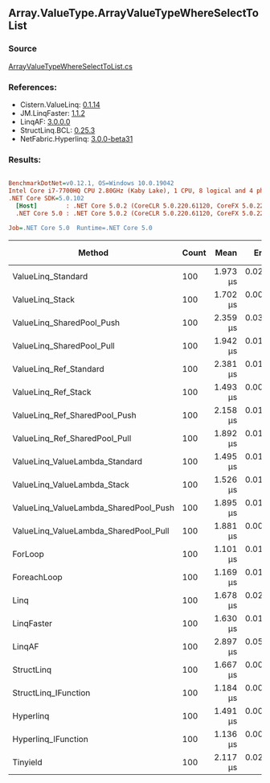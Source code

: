 ﻿## Array.ValueType.ArrayValueTypeWhereSelectToList

### Source
[ArrayValueTypeWhereSelectToList.cs](../LinqBenchmarks/Array/ValueType/ArrayValueTypeWhereSelectToList.cs)

### References:
- Cistern.ValueLinq: [0.1.14](https://www.nuget.org/packages/Cistern.ValueLinq/0.1.14)
- JM.LinqFaster: [1.1.2](https://www.nuget.org/packages/JM.LinqFaster/1.1.2)
- LinqAF: [3.0.0.0](https://www.nuget.org/packages/LinqAF/3.0.0.0)
- StructLinq.BCL: [0.25.3](https://www.nuget.org/packages/StructLinq.BCL/0.25.3)
- NetFabric.Hyperlinq: [3.0.0-beta31](https://www.nuget.org/packages/NetFabric.Hyperlinq/3.0.0-beta31)

### Results:
``` ini

BenchmarkDotNet=v0.12.1, OS=Windows 10.0.19042
Intel Core i7-7700HQ CPU 2.80GHz (Kaby Lake), 1 CPU, 8 logical and 4 physical cores
.NET Core SDK=5.0.102
  [Host]        : .NET Core 5.0.2 (CoreCLR 5.0.220.61120, CoreFX 5.0.220.61120), X64 RyuJIT
  .NET Core 5.0 : .NET Core 5.0.2 (CoreCLR 5.0.220.61120, CoreFX 5.0.220.61120), X64 RyuJIT

Job=.NET Core 5.0  Runtime=.NET Core 5.0  

```
|                                Method | Count |     Mean |     Error |    StdDev | Ratio | RatioSD |  Gen 0 | Gen 1 | Gen 2 | Allocated |
|-------------------------------------- |------ |---------:|----------:|----------:|------:|--------:|-------:|------:|------:|----------:|
|                    ValueLinq_Standard |   100 | 1.973 μs | 0.0274 μs | 0.0256 μs |  1.79 |    0.03 | 1.6251 |     - |     - |   4.99 KB |
|                       ValueLinq_Stack |   100 | 1.702 μs | 0.0059 μs | 0.0055 μs |  1.55 |    0.02 | 0.6542 |     - |     - |   2.01 KB |
|             ValueLinq_SharedPool_Push |   100 | 2.359 μs | 0.0372 μs | 0.0348 μs |  2.14 |    0.03 | 0.6523 |     - |     - |   2.01 KB |
|             ValueLinq_SharedPool_Pull |   100 | 1.942 μs | 0.0148 μs | 0.0139 μs |  1.76 |    0.02 | 0.6523 |     - |     - |   2.01 KB |
|                ValueLinq_Ref_Standard |   100 | 2.381 μs | 0.0132 μs | 0.0124 μs |  2.16 |    0.03 | 1.6270 |     - |     - |   4.99 KB |
|                   ValueLinq_Ref_Stack |   100 | 1.493 μs | 0.0069 μs | 0.0064 μs |  1.36 |    0.02 | 0.6542 |     - |     - |   2.01 KB |
|         ValueLinq_Ref_SharedPool_Push |   100 | 2.158 μs | 0.0189 μs | 0.0177 μs |  1.96 |    0.02 | 0.6523 |     - |     - |   2.01 KB |
|         ValueLinq_Ref_SharedPool_Pull |   100 | 1.892 μs | 0.0152 μs | 0.0143 μs |  1.72 |    0.02 | 0.6523 |     - |     - |   2.01 KB |
|        ValueLinq_ValueLambda_Standard |   100 | 1.495 μs | 0.0128 μs | 0.0120 μs |  1.36 |    0.02 | 1.6270 |     - |     - |   4.99 KB |
|           ValueLinq_ValueLambda_Stack |   100 | 1.526 μs | 0.0120 μs | 0.0112 μs |  1.39 |    0.02 | 0.6542 |     - |     - |   2.01 KB |
| ValueLinq_ValueLambda_SharedPool_Push |   100 | 1.895 μs | 0.0132 μs | 0.0123 μs |  1.72 |    0.02 | 0.6523 |     - |     - |   2.01 KB |
| ValueLinq_ValueLambda_SharedPool_Pull |   100 | 1.881 μs | 0.0072 μs | 0.0060 μs |  1.71 |    0.02 | 0.6542 |     - |     - |   2.01 KB |
|                               ForLoop |   100 | 1.101 μs | 0.0119 μs | 0.0112 μs |  1.00 |    0.00 | 1.6270 |     - |     - |   4.99 KB |
|                           ForeachLoop |   100 | 1.169 μs | 0.0114 μs | 0.0107 μs |  1.06 |    0.02 | 1.6270 |     - |     - |   4.99 KB |
|                                  Linq |   100 | 1.678 μs | 0.0208 μs | 0.0194 μs |  1.52 |    0.03 | 1.6823 |     - |     - |   5.16 KB |
|                            LinqFaster |   100 | 1.630 μs | 0.0144 μs | 0.0134 μs |  1.48 |    0.02 | 2.5806 |     - |     - |   7.91 KB |
|                                LinqAF |   100 | 2.897 μs | 0.0572 μs | 0.0535 μs |  2.63 |    0.06 | 1.6251 |     - |     - |   4.99 KB |
|                            StructLinq |   100 | 1.667 μs | 0.0066 μs | 0.0062 μs |  1.51 |    0.01 | 0.6847 |     - |     - |    2.1 KB |
|                  StructLinq_IFunction |   100 | 1.184 μs | 0.0073 μs | 0.0068 μs |  1.08 |    0.01 | 0.6542 |     - |     - |   2.01 KB |
|                             Hyperlinq |   100 | 1.491 μs | 0.0065 μs | 0.0058 μs |  1.36 |    0.02 | 0.6542 |     - |     - |   2.01 KB |
|                   Hyperlinq_IFunction |   100 | 1.136 μs | 0.0051 μs | 0.0048 μs |  1.03 |    0.01 | 0.6542 |     - |     - |   2.01 KB |
|                              Tinyield |   100 | 2.117 μs | 0.0204 μs | 0.0190 μs |  1.92 |    0.01 | 1.7700 |     - |     - |   5.43 KB |
